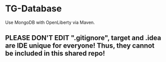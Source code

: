 # TG-Database
Use MongoDB with OpenLiberty via Maven.
## PLEASE DON'T EDIT ".gitignore", target and .idea are IDE unique for everyone! Thus, they cannot be included in this shared repo!
